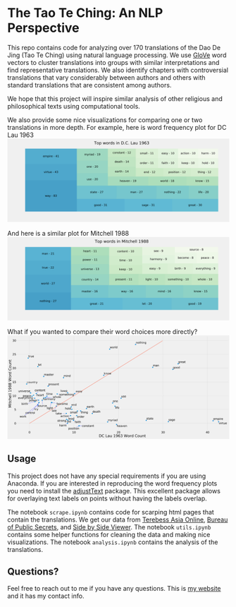 # The Tao Te Ching: An NLP Perspective

This repo contains code for analyzing over 170 translations of the Dao De Jing (Tao Te Ching) using natural language processing. We use [GloVe](https://nlp.stanford.edu/projects/glove/) word vectors to cluster translations into groups with similar interpretations and find representative translations. We also identify chapters with controversial translations that vary considerably between authors and others with standard translations that are consistent among authors.

We hope that this project will inspire similar analysis of other religious and philosophical texts using computational tools.

We also provide some nice visualizations for comparing one or two translations in more depth. For example, here is word frequency plot for DC Lau 1963
![Frequency Plot for DC Lau 1963](https://github.com/AbdulSaleh/TaoTeChing-NLP/blob/master/plots/NN_JJ_VB_squarify_dclau.png)

And here is a similar plot for Mitchell 1988
![Frequency Plot for DC Lau 1963](https://github.com/AbdulSaleh/TaoTeChing-NLP/blob/master/plots/NN_JJ_VB_squarify_mitchell.png)

What if you wanted to compare their word choices more directly?
![Frequency Plot for Mitchell vs DC Lau 1963](https://github.com/AbdulSaleh/TaoTeChing-NLP/blob/master/plots/dclau_mitchell_freq_comparison.png)


## Usage
This project does not have any special requirements if you are using Anaconda. If you are interested in reproducing the word frequency plots you need to install the [adjustText](https://github.com/Phlya/adjustText) package. This excellent package allows for overlaying text labels on points without having the labels overlap.

The notebook `scrape.ipynb` contains code for scarping html pages that contain the translations. We get our data from [Terebess Asia Online](https://terebess.hu/english/tao/_index.html), [Bureau of Public Secrets](http://www.bopsecrets.org/gateway/passages/tao-te-ching.htm), and [Side by Side Viewer](https://ttc.tasuki.org/display:Code:gff,sm,jhmd,jc,rh/). The notebook `utils.ipynb` contains some helper functions for cleaning the data and making nice visualizations. The notebook `analysis.ipynb` contains the analysis of the translations.


## Questions?
Feel free to reach out to me if you have any questions. This is [my website](https://abdulsaleh.github.io) and it has my contact info.
